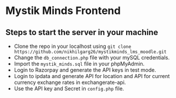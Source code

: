 # Mystik Minds Frontend

## Steps to start the server in your machine
- Clone the repo in your localhost using `git clone https://github.com/nikhilgarg26/mystikminds_lms_moodle.git`
- Change the `db_connection.php` file with your mySQL credentials.
- Import the `mystik_minds.sql` file in your phpMyAdmin.
- Login to Razorpay and generate the API keys in test mode.
- Login to ipdata and generate API for location and API for current currency exchange rates in exchangerate-api.
- Use the API key and Secret in `config.php` file.
